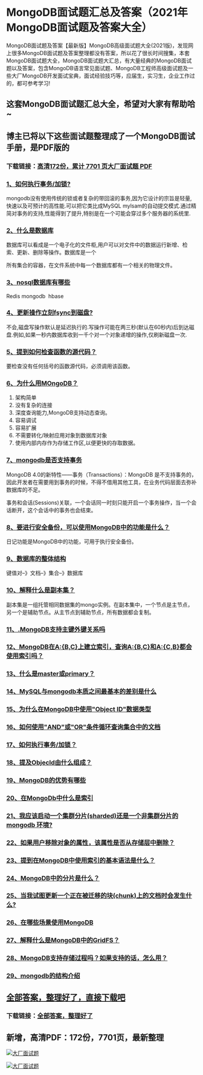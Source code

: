# MongoDB面试题汇总及答案（2021年MongoDB面试题及答案大全）

MongoDB面试题及答案【最新版】MongoDB高级面试题大全(2021版)，发现网上很多MongoDB面试题及答案整理都没有答案，所以花了很长时间搜集，本套MongoDB面试题大全，MongoDB面试题大汇总，有大量经典的MongoDB面试题以及答案，包含MongoDB语言常见面试题、MongoDB工程师高级面试题及一些大厂MongoDB开发面试宝典，面试经验技巧等，应届生，实习生，企业工作过的，都可参考学习!

## 这套MongoDB面试题汇总大全，希望对大家有帮助哈~ 

## 博主已将以下这些面试题整理成了一个MongoDB面试手册，是PDF版的

### 下载链接：[高清172份，累计 7701 页大厂面试题  PDF](https://github.com/javatechnorth/javanorth-itbooks/blob/master/docs/index.md)


### [1、如何执行事务/加锁?](https://gitee.com/souyunku/NewDevBooks/blob/master/docs/MongoDB/MongoDB面试题汇总及答案（2021年MongoDB面试题及答案大全）.md#1如何执行事务/加锁)  


mongodb没有使用传统的锁或者复杂的带回滚的事务,因为它设计的宗旨是轻量,快速以及可预计的高性能.可以把它类比成MySQL mylsam的自动提交模式.通过精简对事务的支持,性能得到了提升,特别是在一个可能会穿过多个服务器的系统里.


### [2、什么是数据库](https://gitee.com/souyunku/NewDevBooks/blob/master/docs/MongoDB/MongoDB面试题汇总及答案（2021年MongoDB面试题及答案大全）.md#2什么是数据库)  


数据库可以看成是一个电子化的文件柜,用户可以对文件中的数据运行新增、检索、更新、删除等操作。数据库是一个

所有集合的容器，在文件系统中每一个数据库都有一个相关的物理文件。


### [3、nosql数据库有哪些](https://gitee.com/souyunku/NewDevBooks/blob/master/docs/MongoDB/MongoDB面试题汇总及答案（2021年MongoDB面试题及答案大全）.md#3nosql数据库有哪些)  


Redis mongodb  hbase


### [4、更新操作立刻fsync到磁盘?](https://gitee.com/souyunku/NewDevBooks/blob/master/docs/MongoDB/MongoDB面试题汇总及答案（2021年MongoDB面试题及答案大全）.md#4更新操作立刻fsync到磁盘)  


不会,磁盘写操作默认是延迟执行的.写操作可能在两三秒(默认在60秒内)后到达磁盘.例如,如果一秒内数据库收到一千个对一个对象递增的操作,仅刷新磁盘一次.


### [5、提到如何检查函数的源代码？](https://gitee.com/souyunku/NewDevBooks/blob/master/docs/MongoDB/MongoDB面试题汇总及答案（2021年MongoDB面试题及答案大全）.md#5提到如何检查函数的源代码)  


要检查没有任何括号的函数源代码，必须调用该函数。


### [6、为什么用MOngoDB？](https://gitee.com/souyunku/NewDevBooks/blob/master/docs/MongoDB/MongoDB面试题汇总及答案（2021年MongoDB面试题及答案大全）.md#6为什么用mongodb)  


1. 架构简单
2. 没有复杂的连接
3. 深度查询能力,MongoDB支持动态查询。
4. 容易调试
5. 容易扩展
6. 不需要转化/映射应用对象到数据库对象
7. 使用内部内存作为存储工作区,以便更快的存取数据。


### [7、mongodb是否支持事务](https://gitee.com/souyunku/NewDevBooks/blob/master/docs/MongoDB/MongoDB面试题汇总及答案（2021年MongoDB面试题及答案大全）.md#7mongodb是否支持事务)  


MongoDB 4.0的新特性——事务（Transactions）：MongoDB 是不支持事务的，因此开发者在需要用到事务的时候，不得不借用其他工具，在业务代码层面去弥补数据库的不足。

事务和会话(Sessions)关联，一个会话同一时刻只能开启一个事务操作，当一个会话断开，这个会话中的事务也会结束。



### [8、要进行安全备份，可以使用MongoDB中的功能是什么？](https://gitee.com/souyunku/NewDevBooks/blob/master/docs/MongoDB/MongoDB面试题汇总及答案（2021年MongoDB面试题及答案大全）.md#8要进行安全备份可以使用mongodb中的功能是什么)  


日记功能是MongoDB中的功能，可用于执行安全备份。


### [9、数据库的整体结构](https://gitee.com/souyunku/NewDevBooks/blob/master/docs/MongoDB/MongoDB面试题汇总及答案（2021年MongoDB面试题及答案大全）.md#9数据库的整体结构)  


键值对–》文档–》集合–》数据库



### [10、解释什么是副本集？](https://gitee.com/souyunku/NewDevBooks/blob/master/docs/MongoDB/MongoDB面试题汇总及答案（2021年MongoDB面试题及答案大全）.md#10解释什么是副本集)  


副本集是一组托管相同数据集的mongo实例。在副本集中，一个节点是主节点，另一个是辅助节点。从主节点到辅助节点，所有数据都会复制。


### [11、.MongoDB支持主键外键关系吗](https://gitee.com/souyunku/NewDevBooks/blob/master/docs/MongoDB/MongoDB面试题汇总及答案（2021年MongoDB面试题及答案大全）.md#11mongodb支持主键外键关系吗)  

### [12、MongoDB在A:{B,C}上建立索引，查询A:{B,C}和A:{C,B}都会使用索引吗？](https://gitee.com/souyunku/NewDevBooks/blob/master/docs/MongoDB/MongoDB面试题汇总及答案（2021年MongoDB面试题及答案大全）.md#12mongodb在a:{b,c}上建立索引查询a:{b,c}和a:{c,b}都会使用索引吗)  

### [13、什么是master或primary？](https://gitee.com/souyunku/NewDevBooks/blob/master/docs/MongoDB/MongoDB面试题汇总及答案（2021年MongoDB面试题及答案大全）.md#13什么是master或primary)  

### [14、MySQL与mongodb本质之间最基本的差别是什么](https://gitee.com/souyunku/NewDevBooks/blob/master/docs/MongoDB/MongoDB面试题汇总及答案（2021年MongoDB面试题及答案大全）.md#14mysql与mongodb本质之间最基本的差别是什么)  

### [15、为什么在MongoDB中使用"Object ID"数据类型](https://gitee.com/souyunku/NewDevBooks/blob/master/docs/MongoDB/MongoDB面试题汇总及答案（2021年MongoDB面试题及答案大全）.md#15为什么在mongodb中使用"object-id"数据类型)  

### [16、如何使用"AND"或"OR"条件循环查询集合中的文档](https://gitee.com/souyunku/NewDevBooks/blob/master/docs/MongoDB/MongoDB面试题汇总及答案（2021年MongoDB面试题及答案大全）.md#16如何使用"and"或"or"条件循环查询集合中的文档)  

### [17、如何执行事务/加锁？](https://gitee.com/souyunku/NewDevBooks/blob/master/docs/MongoDB/MongoDB面试题汇总及答案（2021年MongoDB面试题及答案大全）.md#17如何执行事务/加锁)  

### [18、提及Objecld由什么组成？](https://gitee.com/souyunku/NewDevBooks/blob/master/docs/MongoDB/MongoDB面试题汇总及答案（2021年MongoDB面试题及答案大全）.md#18提及objecld由什么组成)  

### [19、MongoDB的优势有哪些](https://gitee.com/souyunku/NewDevBooks/blob/master/docs/MongoDB/MongoDB面试题汇总及答案（2021年MongoDB面试题及答案大全）.md#19mongodb的优势有哪些)  

### [20、在MongoDb中什么是索引](https://gitee.com/souyunku/NewDevBooks/blob/master/docs/MongoDB/MongoDB面试题汇总及答案（2021年MongoDB面试题及答案大全）.md#20在mongodb中什么是索引)  

### [21、我应该启动一个集群分片(sharded)还是一个非集群分片的 mongodb 环境?](https://gitee.com/souyunku/NewDevBooks/blob/master/docs/MongoDB/MongoDB面试题汇总及答案（2021年MongoDB面试题及答案大全）.md#21我应该启动一个集群分片sharded还是一个非集群分片的-mongodb-环境)  

### [22、如果用户移除对象的属性，该属性是否从存储层中删除？](https://gitee.com/souyunku/NewDevBooks/blob/master/docs/MongoDB/MongoDB面试题汇总及答案（2021年MongoDB面试题及答案大全）.md#22如果用户移除对象的属性该属性是否从存储层中删除)  

### [23、提到在MongoDB中使用索引的基本语法是什么？](https://gitee.com/souyunku/NewDevBooks/blob/master/docs/MongoDB/MongoDB面试题汇总及答案（2021年MongoDB面试题及答案大全）.md#23提到在mongodb中使用索引的基本语法是什么)  

### [24、MongoDB中的分片是什么？](https://gitee.com/souyunku/NewDevBooks/blob/master/docs/MongoDB/MongoDB面试题汇总及答案（2021年MongoDB面试题及答案大全）.md#24mongodb中的分片是什么)  

### [25、当我试图更新一个正在被迁移的块(chunk)上的文档时会发生什么?](https://gitee.com/souyunku/NewDevBooks/blob/master/docs/MongoDB/MongoDB面试题汇总及答案（2021年MongoDB面试题及答案大全）.md#25当我试图更新一个正在被迁移的块chunk上的文档时会发生什么)  

### [26、在哪些场景使用MongoDB](https://gitee.com/souyunku/NewDevBooks/blob/master/docs/MongoDB/MongoDB面试题汇总及答案（2021年MongoDB面试题及答案大全）.md#26在哪些场景使用mongodb)  

### [27、解释什么是MongoDB中的GridFS？](https://gitee.com/souyunku/NewDevBooks/blob/master/docs/MongoDB/MongoDB面试题汇总及答案（2021年MongoDB面试题及答案大全）.md#27解释什么是mongodb中的gridfs)  

### [28、MongoDB支持存储过程吗？如果支持的话，怎么用？](https://gitee.com/souyunku/NewDevBooks/blob/master/docs/MongoDB/MongoDB面试题汇总及答案（2021年MongoDB面试题及答案大全）.md#28mongodb支持存储过程吗如果支持的话怎么用)  

### [29、mongodb的结构介绍](https://gitee.com/souyunku/NewDevBooks/blob/master/docs/MongoDB/MongoDB面试题汇总及答案（2021年MongoDB面试题及答案大全）.md#29mongodb的结构介绍)  





## [全部答案，整理好了，直接下载吧](https://gitee.com/souyunku/DevBooks/blob/master/docs/daan.md)

### 下载链接：[全部答案，整理好了](https://gitee.com/souyunku/NewDevBooks/blob/master/docs/daan.md)




## 新增，高清PDF：172份，7701页，最新整理

[![大厂面试题](https://www.souyunku.com/wp-content/uploads/weixin/mst.png "架构师专栏")](https://github.com/javatechnorth/javanorth-itbooks/blob/master/image/面试题.png "架构师专栏")

[![大厂面试题](https://github.com/javatechnorth/javanorth-itbooks/blob/master/image/面试题.png "架构师专栏")](https://github.com/javatechnorth/javanorth-itbooks/blob/master/image/面试题.png "架构师专栏")
